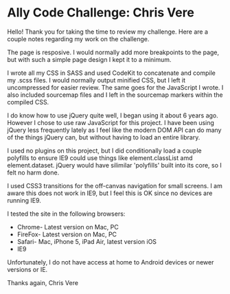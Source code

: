 # Ally Code Challenge: Chris Vere

Hello! Thank you for taking the time to review my challenge. Here are a couple notes regarding my work on the challenge.

The page is resposive. I would normally add more breakpoints to the page, but with such a simple page design I kept it to a minimum.

I wrote all my CSS in SASS and used CodeKit to concatenate and compile my .scss files. I would normally output minified CSS, but I left it uncompressed for easier review. The same goes for the JavaScript I wrote. I also included sourcemap files and I left in the sourcemap markers within the compiled CSS.

I do know how to use jQuery quite well, I began using it about 6 years ago. However I chose to use raw JavaScript for this project. I have been using jQuery less frequently lately as I feel like the modern DOM API can do many of the things jQuery can, but without having to load an entire library.

I used no plugins on this project, but I did conditionally load a couple polyfills to ensure IE9 could use things like element.classList amd element.dataset. jQuery would have silimilar 'polyfills' built into its core, so I felt no harm done.

I used CSS3 transitions for the off-canvas navigation for small screens. I am aware this does not work in IE9, but I feel this is OK since no devices are running IE9.

I tested the site in the following browsers:

- Chrome- Latest version on Mac, PC
- FireFox- Latest version on Mac, PC
- Safari- Mac, iPhone 5, iPad Air, latest version iOS
- IE9

Unfortunately, I do not have access at home to Android devices or newer versions or IE.

Thanks again,
Chris Vere